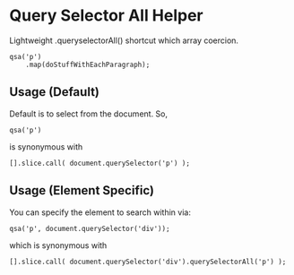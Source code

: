 # Query Selector All Helper

Lightweight .queryselectorAll() shortcut which array coercion.

	qsa('p')
		.map(doStuffWithEachParagraph);


## Usage (Default)

Default is to select from the document. So,

	qsa('p')

is synonymous with

	[].slice.call( document.querySelector('p') );


## Usage (Element Specific)

You can specify the element to search within via:

	qsa('p', document.querySelector('div'));

which is synonymous with

	[].slice.call( document.querySelector('div').querySelectorAll('p') );

